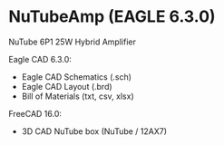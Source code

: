 # NuTubeAmp (EAGLE 6.3.0)
NuTube 6P1 25W Hybrid Amplifier

Eagle CAD 6.3.0:
- Eagle CAD Schematics (.sch)
- Eagle CAD Layout (.brd)
- Bill of Materials (txt, csv, xlsx)

FreeCAD 16.0:
 - 3D CAD NuTube box (NuTube / 12AX7)
